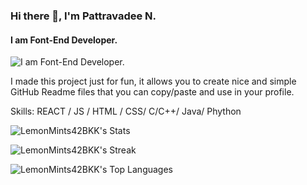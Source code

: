 ### Hi there 👋, I'm Pattravadee N.
#### I am Font-End Developer.
![I am Font-End Developer.](https://arturssmirnovs.github.io/github-profile-readme-generator/images/banner.png)

I made this project just for fun, it allows you to create nice and simple GitHub Readme files that you can copy/paste and use in your profile.

Skills: REACT / JS / HTML / CSS/ C/C++/ Java/ Phython

![LemonMints42BKK's Stats](https://github-readme-stats.vercel.app/api?username=LemonMints42BKK&theme=dracula&show_icons=true&hide_border=false&count_private=true)

![LemonMints42BKK's Streak](https://github-readme-streak-stats.herokuapp.com/?user=LemonMints42BKK&theme=dracula&hide_border=false)

![LemonMints42BKK's Top Languages](https://github-readme-stats.vercel.app/api/top-langs/?username=LemonMints42BKK&theme=dracula&show_icons=true&hide_border=false&layout=compact)
